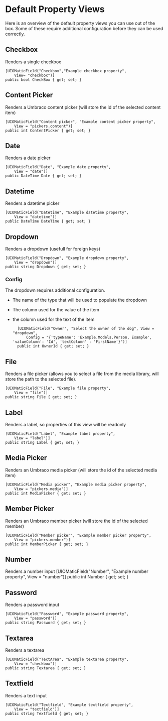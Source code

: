# Default Property Views #

Here is an overview of the default property views you can use out of the box. Some of these require additional configuration before they can be used correctly.

## Checkbox ##
Renders a single checkbox

    [UIOMaticField("Checkbox","Example checkbox property",
        View= "checkbox")]
    public bool CheckBox { get; set; }
## Content Picker ##
Renders a Umbraco content picker (will store the id of the selected content item)

    [UIOMaticField("Content picker", "Example content picker property",
        View = "pickers.content")]
    public int ContentPicker { get; set; }
## Date ##
Renders a date picker

    [UIOMaticField("Date", "Example date property",
        View = "date")]
    public DateTime Date { get; set; }
## Datetime ##
Renders a datetime picker

    [UIOMaticField("Datetime", "Example datetime property",
        View = "datetime")]
    public DateTime DateTime { get; set; }
## Dropdown ##
Renders a dropdown (usefull for foreign keys)

    [UIOMaticField("Dropdown", "Example dropdown property",
        View = "dropdown")]
    public string Dropdown { get; set; }

### Config ###
The dropdown requires additional configuration.

- The name of the type that will be used to populate the dropdown
- The column used for the value of the item
- the column used for the text of the item

		[UIOMaticField("Owner", "Select the owner of the dog", View = "dropdown",
		    Config = "{'typeName': 'Example.Models.Person, Example', 'valueColumn': 'Id', 'textColumn' : 'FirstName'}")]
		public int OwnerId { get; set; }

## File ##
Renders a file picker (allows you to select a file from the media library, will store the path to the selected file).

    [UIOMaticField("File", "Example file property",
        View = "file")]
    public string File { get; set; }
## Label ##
Renders a label, so properties of this view will be readonly

    [UIOMaticField("Label", "Example label property",
        View = "label")]
    public string Label { get; set; }

## Media Picker ##
Renders an Umbraco media picker (will store the id of the selected media item)

    [UIOMaticField("Media picker", "Example media picker property",
        View = "pickers.media")]
    public int MediaPicker { get; set; }
## Member Picker ##
Renders an Umbraco member picker (will store the id of the selected member)

    [UIOMaticField("Member picker", "Example member picker property",
        View = "pickers.member")]
    public int MemberPicker { get; set; }

## Number ##
Renders a number input
    [UIOMaticField("Number", "Example number property",
        View = "number")]
    public int Number { get; set; }
## Password ##
Renders a password input

	[UIOMaticField("Password", "Example password property",
		View = "password")]
	public string Password { get; set; }

## Textarea ##
Renders a textarea

	[UIOMaticField("TextArea", "Example textarea property",
		View = "checkbox")]
	public string Textarea { get; set; }

## Textfield ##
Renders a text input

    [UIOMaticField("Textfield", "Example textfield property",
        View = "textfield")]
    public string Textfield { get; set; }

